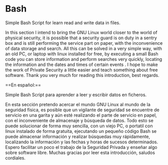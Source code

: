 # Bash
Simple Bash Script for learn read and write data in files.

In this section I intend to bring the GNU Linux world closer to the world of physical security, it is possible that a security guard is on duty in a sentry box and is still performing the service part on paper, with the inconvenience of data storage and search. All this can be solved in a very simple way, with an old PC, or laptop with linux installed for free, by executing a small Bash code you can store information and perform searches very quickly, locating the information and the dates and times of certain events .
I hope to make the work of Private Security a little easier and teach something about free software. Thank you very much for reading this introduction, best regards.

==En español:==

Simple Bash Script para aprender a leer y escribir datos en ficheros.

En esta sección pretendo acercar el mundo GNU Linux al mundo de la seguridad física, es posible que un vigilante de seguridad se encuentre de servicio en una garita y aún esté realizando el parte de servicio en papel, con el inconveniente de almacenaje y búsqueda de datos. Todo esto se puede solucionar de forma muy sencilla, con un viejo PC, o portatil con linux instalado de forma gratuita, ejecutando un pequeño código Bash se puede almacenar información y realizar búsquedas muy rápidamente, localizando la información y las fechas y horas de sucesos determinados.
Espero facilitar un poco el trabajo de la Seguridad Privada y enseñar algo sobre software libre. Muchas gracias por leer esta introducción, saludos cordiales.
